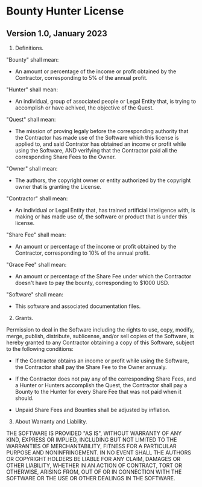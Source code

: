 Bounty Hunter License
=====================
Version 1.0, January 2023
-------------------------

1. Definitions.

"Bounty" shall mean:
- An amount or percentage of the income or profit obtained by the Contractor, corresponding to 5% of the annual profit.

"Hunter" shall mean:
- An individual, group of associated people or Legal Entity that, is trying to accomplish or have achived, the objective of the Quest.

"Quest" shall mean:
- The mission of proving legaly before the corresponding authority that the Contractor has made use of the Software which this license is applied to, and said Contrator has obtained an income or profit while using the Software, AND verifying that the Contractor paid all the corresponding Share Fees to the Owner.

"Owner" shall mean:
- The authors, the copyright owner or entity authorized by the copyright owner that is granting the License.

"Contractor" shall mean:
- An individual or Legal Entity that, has trained artificial inteligence with, is making or has made use of, the software or product that is under this license.

"Share Fee" shall mean:
- An amount or percentage of the income or profit obtained by the Contractor, corresponding to 10% of the annual profit.

"Grace Fee" shall mean:
- An amount or percentage of the Share Fee under which the Contractor doesn't have to pay the bounty, corresponding to $1000 USD.

"Software" shall mean: 
- This software and associated documentation files.

2. Grants.

Permission to deal in the Software including the rights to use, copy, modify, merge, publish, distribute, sublicense, and/or sell copies of the Software, is hereby granted to any Contractor obtaining a copy of this Software, subject to the following conditions:

- If the Contractor obtains an income or profit while using the Software, the Contractor shall pay the Share Fee to the Owner annualy.

- If the Contractor does not pay any of the corresponding Share Fees, and a Hunter or Hunters accomplish the Quest, the Contractor shall pay a Bounty to the Hunter for every Share Fee that was not paid when it should.

- Unpaid Share Fees and Bounties shall be adjusted by inflation.


3. About Warranty and Liability.

THE SOFTWARE IS PROVIDED "AS IS", WITHOUT WARRANTY OF ANY KIND, EXPRESS OR
IMPLIED, INCLUDING BUT NOT LIMITED TO THE WARRANTIES OF MERCHANTABILITY,
FITNESS FOR A PARTICULAR PURPOSE AND NONINFRINGEMENT. IN NO EVENT SHALL THE
AUTHORS OR COPYRIGHT HOLDERS BE LIABLE FOR ANY CLAIM, DAMAGES OR OTHER
LIABILITY, WHETHER IN AN ACTION OF CONTRACT, TORT OR OTHERWISE, ARISING FROM, OUT OF OR IN CONNECTION WITH THE SOFTWARE OR THE USE OR OTHER DEALINGS IN THE SOFTWARE.